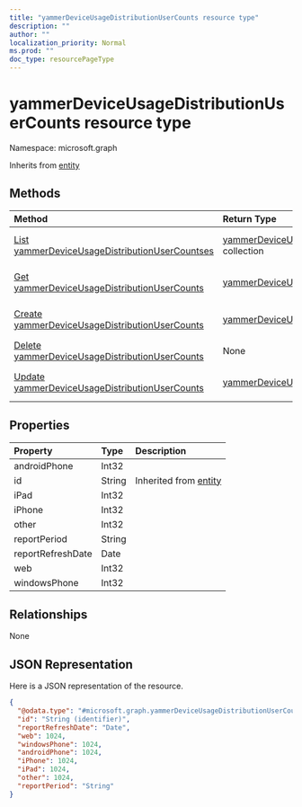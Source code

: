 ```yaml
---
title: "yammerDeviceUsageDistributionUserCounts resource type"
description: ""
author: ""
localization_priority: Normal
ms.prod: ""
doc_type: resourcePageType
---
```


# yammerDeviceUsageDistributionUserCounts resource type


Namespace: microsoft.graph




Inherits from [entity](../resources/entity.md)

## Methods
|Method|Return Type|Description|
|:---|:---|:---|
|[List yammerDeviceUsageDistributionUserCountses](../api/yammerdeviceusagedistributionusercounts-list.md)|[yammerDeviceUsageDistributionUserCounts](../resources/yammerdeviceusagedistributionusercounts.md) collection|List properties and relationships of the [yammerDeviceUsageDistributionUserCounts](../resources/yammerdeviceusagedistributionusercounts.md) objects.|
|[Get yammerDeviceUsageDistributionUserCounts](../api/yammerdeviceusagedistributionusercounts-get.md)|[yammerDeviceUsageDistributionUserCounts](../resources/yammerdeviceusagedistributionusercounts.md)|Read properties and relationships of the [yammerDeviceUsageDistributionUserCounts](../resources/yammerdeviceusagedistributionusercounts.md) object.|
|[Create yammerDeviceUsageDistributionUserCounts](../api/yammerdeviceusagedistributionusercounts-create.md)|[yammerDeviceUsageDistributionUserCounts](../resources/yammerdeviceusagedistributionusercounts.md)|Create a new [yammerDeviceUsageDistributionUserCounts](../resources/yammerdeviceusagedistributionusercounts.md) object.|
|[Delete yammerDeviceUsageDistributionUserCounts](../api/yammerdeviceusagedistributionusercounts-delete.md)|None|Deletes a [yammerDeviceUsageDistributionUserCounts](../resources/yammerdeviceusagedistributionusercounts.md).|
|[Update yammerDeviceUsageDistributionUserCounts](../api/yammerdeviceusagedistributionusercounts-update.md)|[yammerDeviceUsageDistributionUserCounts](../resources/yammerdeviceusagedistributionusercounts.md)|Update the properties of a [yammerDeviceUsageDistributionUserCounts](../resources/yammerdeviceusagedistributionusercounts.md) object.|

## Properties
|Property|Type|Description|
|:---|:---|:---|
|androidPhone|Int32||
|id|String| Inherited from [entity](../resources/entity.md)|
|iPad|Int32||
|iPhone|Int32||
|other|Int32||
|reportPeriod|String||
|reportRefreshDate|Date||
|web|Int32||
|windowsPhone|Int32||

## Relationships
None

## JSON Representation
Here is a JSON representation of the resource.
<!-- {
  "blockType": "resource",
  "keyProperty": "id",
  "@odata.type": "microsoft.graph.yammerDeviceUsageDistributionUserCounts",
  "baseType": "microsoft.graph.entity",
  "openType": false
}
-->
``` json
{
  "@odata.type": "#microsoft.graph.yammerDeviceUsageDistributionUserCounts",
  "id": "String (identifier)",
  "reportRefreshDate": "Date",
  "web": 1024,
  "windowsPhone": 1024,
  "androidPhone": 1024,
  "iPhone": 1024,
  "iPad": 1024,
  "other": 1024,
  "reportPeriod": "String"
}
```

